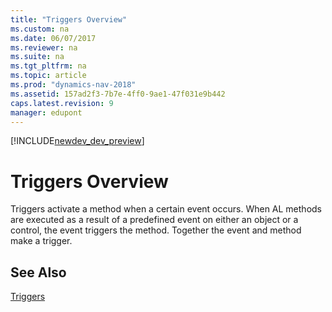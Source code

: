 ```yaml
---
title: "Triggers Overview"
ms.custom: na
ms.date: 06/07/2017
ms.reviewer: na
ms.suite: na
ms.tgt_pltfrm: na
ms.topic: article
ms.prod: "dynamics-nav-2018"
ms.assetid: 157ad2f3-7b7e-4ff0-9ae1-47f031e9b442
caps.latest.revision: 9
manager: edupont
---
```


[!INCLUDE[newdev_dev_preview](includes/newdev_dev_preview.md)]

# Triggers Overview
Triggers activate a method when a certain event occurs. When AL methods are executed as a result of a predefined event on either an object or a control, the event triggers the method. Together the event and method make a trigger.
  
## See Also  
 [Triggers](triggers/devenv-triggers.md)